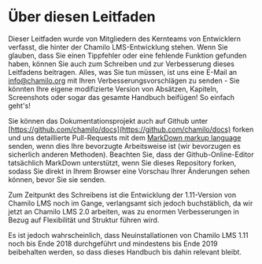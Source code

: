 
# Über diesen Leitfaden

Dieser Leitfaden wurde von Mitgliedern des Kernteams von Entwicklern verfasst, die hinter der Chamilo LMS-Entwicklung stehen. Wenn Sie glauben, dass Sie einen Tippfehler oder eine fehlende Funktion gefunden haben, können Sie auch zum Schreiben und zur Verbesserung dieses Leitfadens beitragen. Alles, was Sie tun müssen, ist uns eine E-Mail an info@chamilo.org mit Ihren Verbesserungsvorschlägen zu senden - Sie könnten Ihre eigene modifizierte Version von Absätzen, Kapiteln, Screenshots oder sogar das gesamte Handbuch beifügen! So einfach geht's!

Sie können das Dokumentationsprojekt auch auf Github unter [https://github.com/chamilo/docs](https://github.com/chamilo/docs) forken und uns detaillierte Pull-Requests mit dem [MarkDown markup language](https://github.com/adam-p/markdown-here/wiki/Markdown-Cheatsheet) senden, wenn dies Ihre bevorzugte Arbeitsweise ist \(wir bevorzugen es sicherlich anderen Methoden\). Beachten Sie, dass der Github-Online-Editor tatsächlich MarkDown unterstützt, wenn Sie dieses Repository forken, sodass Sie direkt in Ihrem Browser eine Vorschau Ihrer Änderungen sehen können, bevor Sie sie senden.

Zum Zeitpunkt des Schreibens ist die Entwicklung der 1.11-Version von Chamilo LMS noch im Gange, verlangsamt sich jedoch buchstäblich, da wir jetzt an Chamilo LMS 2.0 arbeiten, was zu enormen Verbesserungen in Bezug auf Flexibilität und Struktur führen wird.

Es ist jedoch wahrscheinlich, dass Neuinstallationen von Chamilo LMS 1.11 noch bis Ende 2018 durchgeführt und mindestens bis Ende 2019 beibehalten werden, so dass dieses Handbuch bis dahin relevant bleibt.